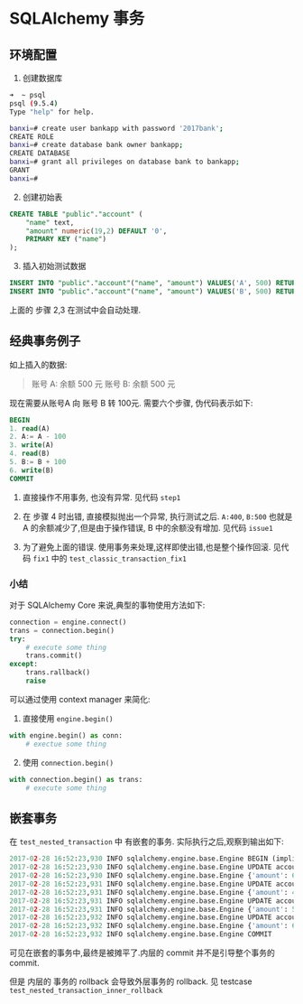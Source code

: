 # SQLAlchemy 事务

## 环境配置
1. 创建数据库

```bash
➜  ~ psql
psql (9.5.4)
Type "help" for help.

banxi=# create user bankapp with password '2017bank';
CREATE ROLE
banxi=# create database bank owner bankapp;
CREATE DATABASE
banxi=# grant all privileges on database bank to bankapp;
GRANT
banxi=#
```

2. 创建初始表

```sql
CREATE TABLE "public"."account" (
    "name" text,
    "amount" numeric(19,2) DEFAULT '0',
    PRIMARY KEY ("name")
);


```

3. 插入初始测试数据

```sql
INSERT INTO "public"."account"("name", "amount") VALUES('A', 500) RETURNING "name", "amount";
INSERT INTO "public"."account"("name", "amount") VALUES('B', 500) RETURNING "name", "amount";
```

上面的 步骤 2,3 在测试中会自动处理.


## 经典事务例子
如上插入的数据:
 
>账号 A: 余额 500 元
 账号 B: 余额 500 元
 
现在需要从账号A 向 账号 B 转 100元. 需要六个步骤, 伪代码表示如下:
 
```sql
BEGIN 
1. read(A)
2. A:= A - 100
3. write(A)
4. read(B)
5. B:= B + 100
6. write(B) 
COMMIT 
```
 
 
1. 直接操作不用事务, 也没有异常. 见代码 `step1`
 
2. 在 步骤 4 时出错, 直接模拟抛出一个异常, 执行测试之后. 
  `A:400`, `B:500` 也就是 A 的余额减少了,但是由于操作错误, B 中的余额没有增加. 见代码 `issue1`

3. 为了避免上面的错误. 使用事务来处理,这样即使出错,也是整个操作回滚. 见代码 `fix1` 中的 `test_classic_transaction_fix1`

### 小结
对于 SQLAlchemy Core 来说,典型的事物使用方法如下:

```python
connection = engine.connect()
trans = connection.begin()
try:
    # execute some thing
    trans.commit()
except:
    trans.rallback()
    raise 
```
可以通过使用 context manager 来简化:

1. 直接使用 `engine.begin()`
```python
with engine.begin() as conn:
    # exectue some thing
```

2. 使用 `connection.begin()`

```python
with connection.begin() as trans:
    # execute some thing
```



## 嵌套事务
在 `test_nested_transaction` 中 有嵌套的事务. 实际执行之后,观察到输出如下:

```python
2017-02-28 16:52:23,930 INFO sqlalchemy.engine.base.Engine BEGIN (implicit)
2017-02-28 16:52:23,930 INFO sqlalchemy.engine.base.Engine UPDATE account SET amount=%(amount)s WHERE account.name = %(name_1)s
2017-02-28 16:52:23,930 INFO sqlalchemy.engine.base.Engine {'amount': 600L, 'name_1': u'A'}
2017-02-28 16:52:23,931 INFO sqlalchemy.engine.base.Engine UPDATE account SET amount=%(amount)s WHERE account.name = %(name_1)s
2017-02-28 16:52:23,931 INFO sqlalchemy.engine.base.Engine {'amount': 400L, 'name_1': u'B'}
2017-02-28 16:52:23,931 INFO sqlalchemy.engine.base.Engine UPDATE account SET amount=%(amount)s WHERE account.name = %(name_1)s
2017-02-28 16:52:23,931 INFO sqlalchemy.engine.base.Engine {'amount': 500L, 'name_1': u'A'}
2017-02-28 16:52:23,932 INFO sqlalchemy.engine.base.Engine UPDATE account SET amount=%(amount)s WHERE account.name = %(name_1)s
2017-02-28 16:52:23,932 INFO sqlalchemy.engine.base.Engine {'amount': 600L, 'name_1': u'W'}
2017-02-28 16:52:23,932 INFO sqlalchemy.engine.base.Engine COMMIT
```
可见在嵌套的事务中,最终是被摊平了.内层的 commit 并不是引导整个事务的 commit.

但是 内层的 事务的 rollback 会导致外层事务的 rollback. 见 testcase `test_nested_transaction_inner_rollback`